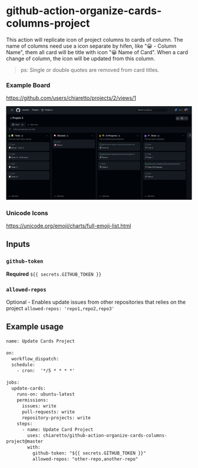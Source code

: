 # github-action-organize-cards-columns-project

This action will replicate icon of project columns to cards of column.
The name of columns need use a icon separate by hifen, like "😀 - Column Name", them all card will be title with icon "😀 Name of Card".
When a card change of column, the icon will be updated from this column.

> ps: Single or double quotes are removed from card titles.

### Example Board
https://github.com/users/chiaretto/projects/2/views/1

![Board Image](docs/board.png "Board")

### Unicode Icons
https://unicode.org/emoji/charts/full-emoji-list.html

## Inputs

### `github-token`

**Required** `${{ secrets.GITHUB_TOKEN }}`

### `allowed-repos`

Optional - Enables update issues from other repositories that relies on the project
`allowed-repos: 'repo1,repo2,repo3'`

## Example usage

```
name: Update Cards Project

on:
  workflow_dispatch:
  schedule:
    - cron:  '*/5 * * * *'

jobs:
  update-cards:
    runs-on: ubuntu-latest
    permissions:
      issues: write
      pull-requests: write
      repository-projects: write
    steps:
      - name: Update Card Project
        uses: chiaretto/github-action-organize-cards-columns-project@master
        with:
          github-token: "${{ secrets.GITHUB_TOKEN }}"
          allowed-repos: "other-repo,another-repo"
```